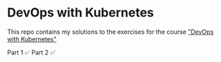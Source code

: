 # DevOps with Kubernetes

This repo contains my solutions to the exercises for the course ["DevOps with Kubernetes"](https://devopswithkubernetes.com/)

Part 1 ✅
Part 2 ✅
